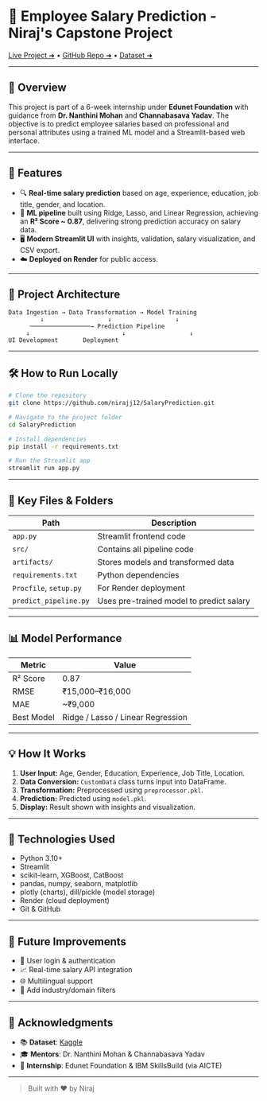 # 💼 Employee Salary Prediction - Niraj's Capstone Project

[Live Project ➜](https://salaryprediction-6979.onrender.com) • [GitHub Repo ➜](https://github.com/nirajj12/SalaryPrediction) • [Dataset ➜](https://www.kaggle.com/datasets/mrsimple07/salary-prediction-data)

---

## 📌 Overview
This project is part of a 6-week internship under **Edunet Foundation** with guidance from **Dr. Nanthini Mohan** and **Channabasava Yadav**. The objective is to predict employee salaries based on professional and personal attributes using a trained ML model and a Streamlit-based web interface.

---

## 🚀 Features
- 🔍 **Real-time salary prediction** based on age, experience, education, job title, gender, and location.
- 🎯 **ML pipeline** built using Ridge, Lasso, and Linear Regression, achieving an **R² Score ~ 0.87**, delivering strong prediction accuracy on salary data.
- 🖥️ **Modern Streamlit UI** with insights, validation, salary visualization, and CSV export.
- ☁️ **Deployed on Render** for public access.

---

## 🧩 Project Architecture

```
Data Ingestion → Data Transformation → Model Training
         ↓                  ↓                  ↓
      ─────────────────→ Prediction Pipeline
     ↓                          ↓                  ↓
UI Development       Deployment
```

---

## 🛠️ How to Run Locally
```bash
# Clone the repository
git clone https://github.com/nirajj12/SalaryPrediction.git

# Navigate to the project folder
cd SalaryPrediction

# Install dependencies
pip install -r requirements.txt

# Run the Streamlit app
streamlit run app.py
```

---

## 📁 Key Files & Folders
| Path                       | Description                              |
|----------------------------|------------------------------------------|
| `app.py`                   | Streamlit frontend code                  |
| `src/`                     | Contains all pipeline code               |
| `artifacts/`               | Stores models and transformed data       |
| `requirements.txt`         | Python dependencies                      |
| `Procfile`, `setup.py`     | For Render deployment                    |
| `predict_pipeline.py`      | Uses pre-trained model to predict salary |

---

## 📊 Model Performance
| Metric       | Value            |
|--------------|------------------|
| R² Score     | 0.87             |
| RMSE         | ₹15,000–₹16,000  |
| MAE          | ~₹9,000          |
| Best Model   | Ridge / Lasso / Linear Regression |

---

## 💡 How It Works
1. **User Input:** Age, Gender, Education, Experience, Job Title, Location.
2. **Data Conversion:** `CustomData` class turns input into DataFrame.
3. **Transformation:** Preprocessed using `preprocessor.pkl`.
4. **Prediction:** Predicted using `model.pkl`.
5. **Display:** Result shown with insights and visualization.

---

## 🧠 Technologies Used
- Python 3.10+
- Streamlit
- scikit-learn, XGBoost, CatBoost
- pandas, numpy, seaborn, matplotlib
- plotly (charts), dill/pickle (model storage)
- Render (cloud deployment)
- Git & GitHub

---

## 🔮 Future Improvements
- 🔐 User login & authentication
- 📈 Real-time salary API integration
- 🌐 Multilingual support
- 🧾 Add industry/domain filters

---

## 🙌 Acknowledgments
- 📚 **Dataset**: [Kaggle](https://www.kaggle.com/datasets/mrsimple07/salary-prediction-data)
- 🎓 **Mentors**: Dr. Nanthini Mohan & Channabasava Yadav
- 🤝 **Internship**: Edunet Foundation & IBM SkillsBuild (via AICTE)

---

> Built with ❤️ by Niraj
